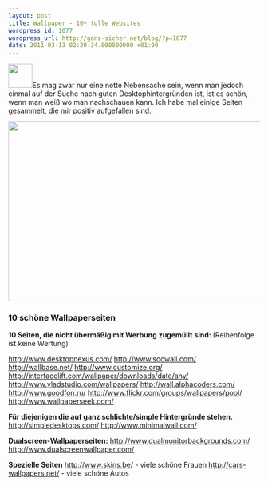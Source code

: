 ```yaml
---
layout: post
title: Wallpaper - 10+ tolle Websites
wordpress_id: 1077
wordpress_url: http://ganz-sicher.net/blog/?p=1077
date: 2011-03-13 02:20:34.000000000 +01:00
---
```

<a href="http://ganz-sicher.net/blog/wp-content/uploads/wallpaper_icon.png"><img class="alignleft size-full wp-image-1080" title="wallpaper_icon" src="http://ganz-sicher.net/blog/wp-content/uploads/wallpaper_icon.png" alt="" width="48" height="48" /></a>Es mag zwar nur eine nette Nebensache sein, wenn man jedoch einmal auf der Suche nach guten Desktophintergründen ist, ist es schön, wenn man weiß wo man nachschauen kann. Ich habe mal einige Seiten gesammelt, die mir positiv aufgefallen sind.

<!--more--><strong> </strong>

<center><a href="http://wallbase.net/wallpaper/19316" class="boderimg"><img src="http://ganz-sicher.net/blog/wp-content/uploads/wallpaper_image.png" alt="" title="wallpaper_image.png" width="558" height="359" class="aligncenter size-full wp-image-1076" /></a></center>

<h3>10 schöne Wallpaperseiten</h3>
<strong>10 Seiten, die nicht übermäßig mit Werbung zugemüllt sind:
</strong>(Reihenfolge ist keine Wertung)

<a title="http://www.desktopnexus.com/" href="http://www.desktopnexus.com/">http://www.desktopnexus.com/</a>
<a title="http://www.socwall.com/" href="http://www.socwall.com/">http://www.socwall.com/</a>
<a title="http://wallbase.net/" href="http://wallbase.net/">http://wallbase.net/</a>
<a title="http://www.customize.org/" href="http://www.customize.org/">http://www.customize.org/</a>
<a title="http://interfacelift.com/wallpaper/downloads/date/any/" href="http://interfacelift.com/wallpaper/downloads/date/any/">http://interfacelift.com/wallpaper/downloads/date/any/</a>
<a title="http://www.vladstudio.com/wallpapers/" href="http://www.vladstudio.com/wallpapers/">http://www.vladstudio.com/wallpapers/</a>
<a title="http://wall.alphacoders.com/" href="http://wall.alphacoders.com/">http://wall.alphacoders.com/</a>
<a title="http://www.goodfon.ru/" href="http://www.goodfon.ru/">http://www.goodfon.ru/</a>
<a title="http://www.flickr.com/groups/wallpapers/pool/" href="http://www.flickr.com/groups/wallpapers/pool/">http://www.flickr.com/groups/wallpapers/pool/</a>
<a title="http://www.wallpaperseek.com/" href="http://www.wallpaperseek.com/">http://www.wallpaperseek.com/</a>

<strong>Für diejenigen die auf ganz schlichte/simple Hintergründe stehen.</strong>
<a title="http://simpledesktops.com/" href="http://simpledesktops.com/">http://simpledesktops.com/</a>
<a title="http://www.minimalwall.com/" href="http://www.minimalwall.com/">http://www.minimalwall.com/</a>

<strong>Dualscreen-Wallpaperseiten:</strong>
<a title="http://www.dualmonitorbackgrounds.com/" href="http://www.dualmonitorbackgrounds.com/">http://www.dualmonitorbackgrounds.com/</a>
<a title="http://www.dualscreenwallpaper.com/" href="http://www.dualscreenwallpaper.com/">http://www.dualscreenwallpaper.com/</a>

<strong>Spezielle Seiten</strong>
<a title="http://www.skins.be/" href="http://www.skins.be/">http://www.skins.be/</a> - viele schöne Frauen
<a title="http://cars-wallpapers.net/" href="http://cars-wallpapers.net/">http://cars-wallpapers.net/</a> - viele schöne Autos
